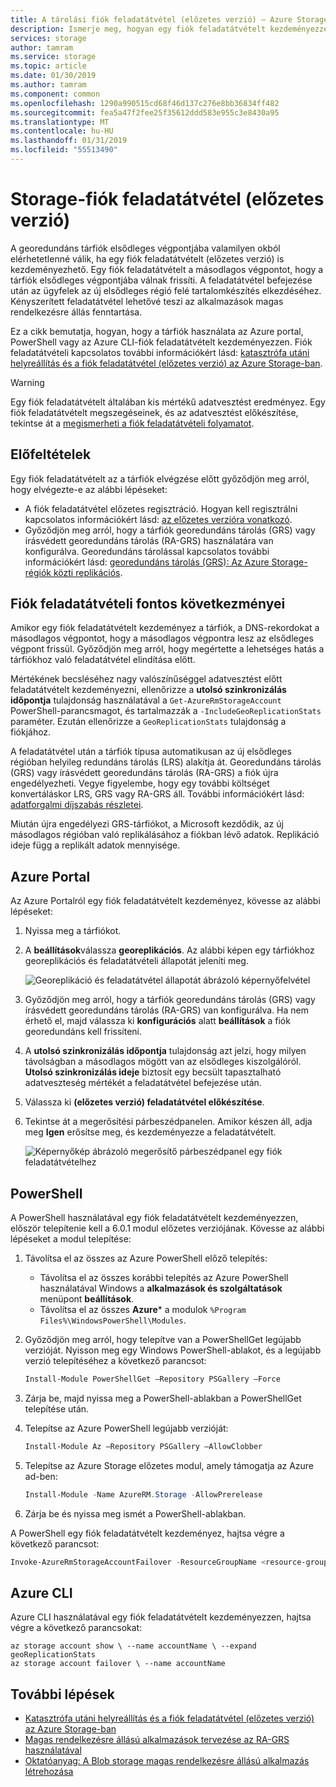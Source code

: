 ```yaml
---
title: A tárolási fiók feladatátvétel (előzetes verzió) – Azure Storage
description: Ismerje meg, hogyan egy fiók feladatátvételt kezdeményezzen, abban az esetben, ha a tárfiók elsődleges végpontjába elérhetetlenné válik. A feladatátvétel a másodlagos régióban a storage-fiók az elsődleges régió válhat frissíti.
services: storage
author: tamram
ms.service: storage
ms.topic: article
ms.date: 01/30/2019
ms.author: tamram
ms.component: common
ms.openlocfilehash: 1290a990515cd68f46d137c276e8bb36834ff482
ms.sourcegitcommit: fea5a47f2fee25f35612ddd583e955c3e8430a95
ms.translationtype: MT
ms.contentlocale: hu-HU
ms.lasthandoff: 01/31/2019
ms.locfileid: "55513490"
---
```

# <a name="initiate-a-storage-account-failover-preview"></a>Storage-fiók feladatátvétel (előzetes verzió)

A georedundáns tárfiók elsődleges végpontjába valamilyen okból elérhetetlenné válik, ha egy fiók feladatátvételt (előzetes verzió) is kezdeményezhető. Egy fiók feladatátvételt a másodlagos végpontot, hogy a tárfiók elsődleges végpontjába válnak frissíti. A feladatátvétel befejezése után az ügyfelek az új elsődleges régió felé tartalomkészítés elkezdéséhez. Kényszerített feladatátvétel lehetővé teszi az alkalmazások magas rendelkezésre állás fenntartása.

Ez a cikk bemutatja, hogyan, hogy a tárfiók használata az Azure portal, PowerShell vagy az Azure CLI-fiók feladatátvételt kezdeményezzen. Fiók feladatátvételi kapcsolatos további információkért lásd: [katasztrófa utáni helyreállítás és a fiók feladatátvétel (előzetes verzió) az Azure Storage-ban](storage-disaster-recovery-guidance.md).

> [!WARNING]
> Egy fiók feladatátvételt általában kis mértékű adatvesztést eredményez. Egy fiók feladatátvételt megszegéseinek, és az adatvesztést előkészítése, tekintse át a [megismerheti a fiók feladatátvételi folyamatot](storage-disaster-recovery-guidance.md#understand-the-account-failover-process).

## <a name="prerequisites"></a>Előfeltételek

Egy fiók feladatátvételt az a tárfiók elvégzése előtt győződjön meg arról, hogy elvégezte-e az alábbi lépéseket:

- A fiók feladatátvétel előzetes regisztráció. Hogyan kell regisztrálni kapcsolatos információkért lásd: [az előzetes verzióra vonatkozó](storage-disaster-recovery-guidance.md#about-the-preview).
- Győződjön meg arról, hogy a tárfiók georedundáns tárolás (GRS) vagy írásvédett georedundáns tárolás (RA-GRS) használatára van konfigurálva. Georedundáns tárolással kapcsolatos további információkért lásd: [georedundáns tárolás (GRS): Az Azure Storage-régiók közti replikációs](storage-redundancy-grs.md). 

## <a name="important-implications-of-account-failover"></a>Fiók feladatátvételi fontos következményei

Amikor egy fiók feladatátvételt kezdeményez a tárfiók, a DNS-rekordokat a másodlagos végpontot, hogy a másodlagos végpontra lesz az elsődleges végpont frissül. Győződjön meg arról, hogy megértette a lehetséges hatás a tárfiókhoz való feladatátvétel elindítása előtt.

Mértékének becsléséhez nagy valószínűséggel adatvesztést előtt feladatátvételt kezdeményezni, ellenőrizze a **utolsó szinkronizálás időpontja** tulajdonság használatával a `Get-AzureRmStorageAccount` PowerShell-parancsmagot, és tartalmazzák a `-IncludeGeoReplicationStats` paraméter. Ezután ellenőrizze a `GeoReplicationStats` tulajdonság a fiókjához. 

A feladatátvétel után a tárfiók típusa automatikusan az új elsődleges régióban helyileg redundáns tárolás (LRS) alakítja át. Georedundáns tárolás (GRS) vagy írásvédett georedundáns tárolás (RA-GRS) a fiók újra engedélyezheti. Vegye figyelembe, hogy egy további költséget konvertáláskor LRS, GRS vagy RA-GRS áll. További információkért lásd: [adatforgalmi díjszabás részletei](https://azure.microsoft.com/pricing/details/bandwidth/). 

Miután újra engedélyezi GRS-tárfiókot, a Microsoft kezdődik, az új másodlagos régióban való replikálásához a fiókban lévő adatok. Replikáció ideje függ a replikált adatok mennyisége.  

## <a name="azure-portal"></a>Azure Portal

Az Azure Portalról egy fiók feladatátvételt kezdeményez, kövesse az alábbi lépéseket:

1. Nyissa meg a tárfiókot.
2. A **beállítások**válassza **georeplikációs**. Az alábbi képen egy tárfiókhoz georeplikációs és feladatátvételi állapotát jeleníti meg.

    ![Georeplikáció és feladatátvétel állapotát ábrázoló képernyőfelvétel](media/storage-initiate-account-failover/portal-failover-prepare.png)

3. Győződjön meg arról, hogy a tárfiók georedundáns tárolás (GRS) vagy írásvédett georedundáns tárolás (RA-GRS) van konfigurálva. Ha nem érhető el, majd válassza ki **konfigurációs** alatt **beállítások** a fiók georedundáns kell frissíteni. 
4. A **utolsó szinkronizálás időpontja** tulajdonság azt jelzi, hogy milyen távolságban a másodlagos mögött van az elsődleges kiszolgálóról. **Utolsó szinkronizálás ideje** biztosít egy becsült tapasztalható adatveszteség mértékét a feladatátvétel befejezése után.
5. Válassza ki **(előzetes verzió) feladatátvétel előkészítése**. 
6. Tekintse át a megerősítési párbeszédpanelen. Amikor készen áll, adja meg **Igen** erősítse meg, és kezdeményezze a feladatátvételt.

    ![Képernyőkép ábrázoló megerősítő párbeszédpanel egy fiók feladatátvételhez](media/storage-initiate-account-failover/portal-failover-confirm.png)

## <a name="powershell"></a>PowerShell

A PowerShell használatával egy fiók feladatátvételt kezdeményezzen, először telepítenie kell a 6.0.1 modul előzetes verziójának. Kövesse az alábbi lépéseket a modul telepítése:

1. Távolítsa el az összes az Azure PowerShell előző telepítés:

    - Távolítsa el az összes korábbi telepítés az Azure PowerShell használatával Windows a **alkalmazások és szolgáltatások** menüpont **beállítások**.
    - Távolítsa el az összes **Azure*** a modulok `%Program Files%\WindowsPowerShell\Modules`.
    
1. Győződjön meg arról, hogy telepítve van a PowerShellGet legújabb verzióját. Nyisson meg egy Windows PowerShell-ablakot, és a legújabb verzió telepítéséhez a következő parancsot:
 
    ```powershell
    Install-Module PowerShellGet –Repository PSGallery –Force
    ```
1. Zárja be, majd nyissa meg a PowerShell-ablakban a PowerShellGet telepítése után. 

1. Telepítse az Azure PowerShell legújabb verzióját:

    ```powershell
    Install-Module Az –Repository PSGallery –AllowClobber
    ```

1. Telepítse az Azure Storage előzetes modul, amely támogatja az Azure ad-ben:
   
    ```powershell
    Install-Module -Name AzureRM.Storage -AllowPrerelease
    ```
1. Zárja be és nyissa meg ismét a PowerShell-ablakban.
 

A PowerShell egy fiók feladatátvételt kezdeményez, hajtsa végre a következő parancsot:

```powershell
Invoke-AzureRmStorageAccountFailover -ResourceGroupName <resource-group-name> -Name <account-name> 
```

## <a name="azure-cli"></a>Azure CLI

Azure CLI használatával egy fiók feladatátvételt kezdeményezzen, hajtsa végre a következő parancsokat:

```cli
az storage account show \ --name accountName \ --expand geoReplicationStats
az storage account failover \ --name accountName
```

## <a name="next-steps"></a>További lépések

- [Katasztrófa utáni helyreállítás és a fiók feladatátvétel (előzetes verzió) az Azure Storage-ban](storage-disaster-recovery-guidance.md)
- [Magas rendelkezésre állású alkalmazások tervezése az RA-GRS használatával](storage-designing-ha-apps-with-ragrs.md)
- [Oktatóanyag: A Blob storage magas rendelkezésre állású alkalmazás létrehozása](../blobs/storage-create-geo-redundant-storage.md) 
